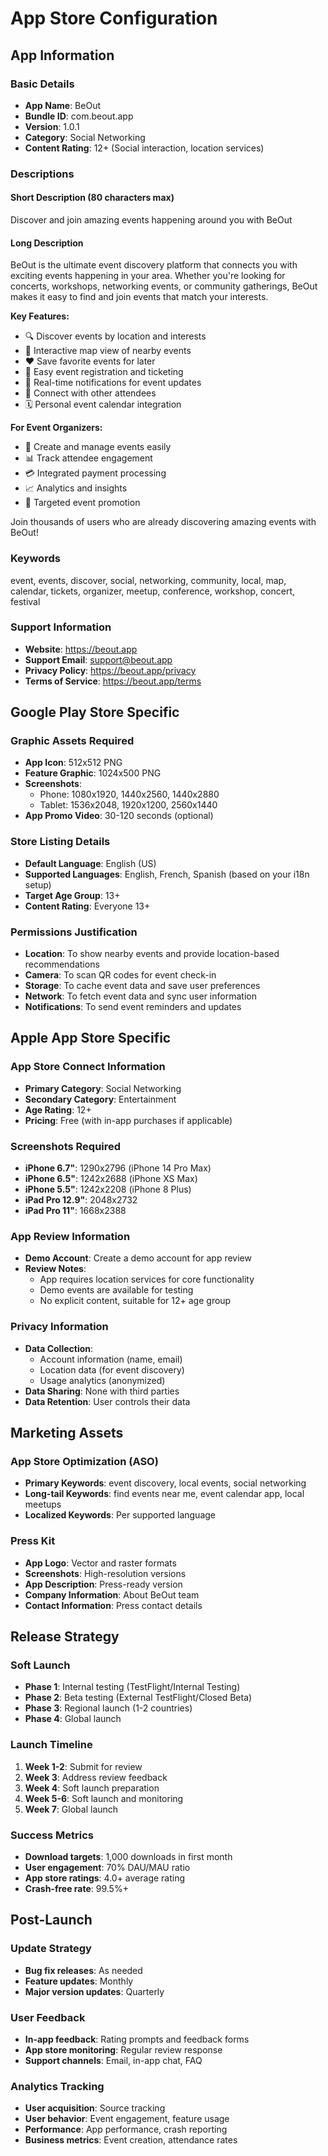 # App Store Configuration

## App Information

### Basic Details
- **App Name**: BeOut
- **Bundle ID**: com.beout.app
- **Version**: 1.0.1
- **Category**: Social Networking
- **Content Rating**: 12+ (Social interaction, location services)

### Descriptions

#### Short Description (80 characters max)
Discover and join amazing events happening around you with BeOut

#### Long Description
BeOut is the ultimate event discovery platform that connects you with exciting events happening in your area. Whether you're looking for concerts, workshops, networking events, or community gatherings, BeOut makes it easy to find and join events that match your interests.

**Key Features:**
- 🔍 Discover events by location and interests
- 📍 Interactive map view of nearby events
- ❤️ Save favorite events for later
- 🎫 Easy event registration and ticketing
- 📱 Real-time notifications for event updates
- 👥 Connect with other attendees
- 🗓️ Personal event calendar integration

**For Event Organizers:**
- 📝 Create and manage events easily
- 📊 Track attendee engagement
- 💳 Integrated payment processing
- 📈 Analytics and insights
- 🎯 Targeted event promotion

Join thousands of users who are already discovering amazing events with BeOut!

### Keywords
event, events, discover, social, networking, community, local, map, calendar, tickets, organizer, meetup, conference, workshop, concert, festival

### Support Information
- **Website**: https://beout.app
- **Support Email**: support@beout.app
- **Privacy Policy**: https://beout.app/privacy
- **Terms of Service**: https://beout.app/terms

## Google Play Store Specific

### Graphic Assets Required
- **App Icon**: 512x512 PNG
- **Feature Graphic**: 1024x500 PNG
- **Screenshots**:
  - Phone: 1080x1920, 1440x2560, 1440x2880
  - Tablet: 1536x2048, 1920x1200, 2560x1440
- **App Promo Video**: 30-120 seconds (optional)

### Store Listing Details
- **Default Language**: English (US)
- **Supported Languages**: English, French, Spanish (based on your i18n setup)
- **Target Age Group**: 13+
- **Content Rating**: Everyone 13+

### Permissions Justification
- **Location**: To show nearby events and provide location-based recommendations
- **Camera**: To scan QR codes for event check-in
- **Storage**: To cache event data and save user preferences
- **Network**: To fetch event data and sync user information
- **Notifications**: To send event reminders and updates

## Apple App Store Specific

### App Store Connect Information
- **Primary Category**: Social Networking
- **Secondary Category**: Entertainment
- **Age Rating**: 12+
- **Pricing**: Free (with in-app purchases if applicable)

### Screenshots Required
- **iPhone 6.7"**: 1290x2796 (iPhone 14 Pro Max)
- **iPhone 6.5"**: 1242x2688 (iPhone XS Max)
- **iPhone 5.5"**: 1242x2208 (iPhone 8 Plus)
- **iPad Pro 12.9"**: 2048x2732
- **iPad Pro 11"**: 1668x2388

### App Review Information
- **Demo Account**: Create a demo account for app review
- **Review Notes**:
  - App requires location services for core functionality
  - Demo events are available for testing
  - No explicit content, suitable for 12+ age group

### Privacy Information
- **Data Collection**:
  - Account information (name, email)
  - Location data (for event discovery)
  - Usage analytics (anonymized)
- **Data Sharing**: None with third parties
- **Data Retention**: User controls their data

## Marketing Assets

### App Store Optimization (ASO)
- **Primary Keywords**: event discovery, local events, social networking
- **Long-tail Keywords**: find events near me, event calendar app, local meetups
- **Localized Keywords**: Per supported language

### Press Kit
- **App Logo**: Vector and raster formats
- **Screenshots**: High-resolution versions
- **App Description**: Press-ready version
- **Company Information**: About BeOut team
- **Contact Information**: Press contact details

## Release Strategy

### Soft Launch
- **Phase 1**: Internal testing (TestFlight/Internal Testing)
- **Phase 2**: Beta testing (External TestFlight/Closed Beta)
- **Phase 3**: Regional launch (1-2 countries)
- **Phase 4**: Global launch

### Launch Timeline
1. **Week 1-2**: Submit for review
2. **Week 3**: Address review feedback
3. **Week 4**: Soft launch preparation
4. **Week 5-6**: Soft launch and monitoring
5. **Week 7**: Global launch

### Success Metrics
- **Download targets**: 1,000 downloads in first month
- **User engagement**: 70% DAU/MAU ratio
- **App store ratings**: 4.0+ average rating
- **Crash-free rate**: 99.5%+

## Post-Launch

### Update Strategy
- **Bug fix releases**: As needed
- **Feature updates**: Monthly
- **Major version updates**: Quarterly

### User Feedback
- **In-app feedback**: Rating prompts and feedback forms
- **App store monitoring**: Regular review response
- **Support channels**: Email, in-app chat, FAQ

### Analytics Tracking
- **User acquisition**: Source tracking
- **User behavior**: Event engagement, feature usage
- **Performance**: App performance, crash reporting
- **Business metrics**: Event creation, attendance rates
